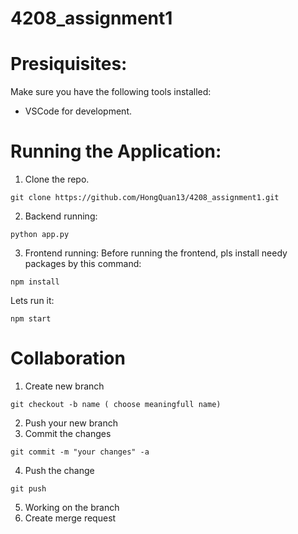 # 4208_assignment1

# Presiquisites:
Make sure you have the following tools installed:
 - VSCode for development.

# Running the Application:
1. Clone the repo.
```
git clone https://github.com/HongQuan13/4208_assignment1.git
```
2. Backend running:
```
python app.py
```
3. Frontend running:
Before running the frontend, pls install needy packages by this command:
```
npm install
```
Lets run it:
``` 
npm start
```
# Collaboration
1. Create new branch
```
git checkout -b name ( choose meaningfull name)
```
2. Push your new branch
3. Commit the changes
```
git commit -m "your changes" -a
```
4. Push the change
```
git push
```
5. Working on the branch
6. Create merge request
